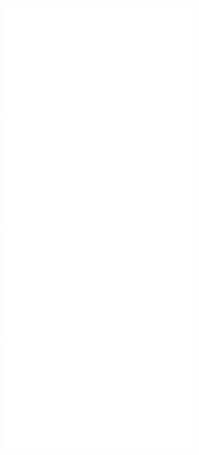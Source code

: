 <div align="center">

<!--
https://github.community/t/support-theme-context-for-images-in-light-vs-dark-mode/147981/84
-->
<a href="https://github.com/MichaelGKing/github-stats#gh-dark-mode-only">
<img src="https://github.com/MichaelGKing/github-stats/blob/master/generated/overview.svg#gh-dark-mode-only" />
<img src="https://github.com/MichaelGKing/github-stats/blob/master/generated/languages.svg#gh-dark-mode-only" />
</a>
<a href="https://github.com/MichaelGKing/github-stats#gh-light-mode-only">
<img src="https://github.com/MichaelGKing/github-stats/blob/master/generated/overview.svg#gh-dark-mode-only#gh-light-mode-only" />
<img src="https://github.com/MichaelGKing/github-stats/blob/master/generated/languages.svg#gh-dark-mode-only#gh-light-mode-only" />
</a>

</div>
